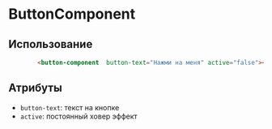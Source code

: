 # ButtonComponent

## Использование

```html
        <button-component  button-text="Нажми на меня" active="false"></button-component>
```

## Атрибуты

- `button-text`: текст на кнопке
- `active`: постоянный ховер эффект
